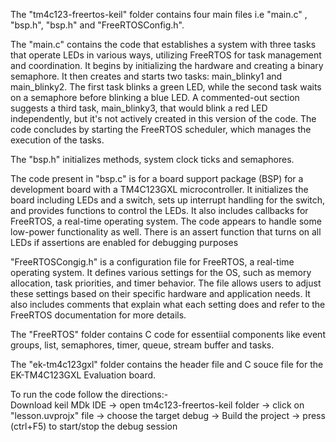 The "tm4c123-freertos-keil" folder contains four main files i.e "main.c" , "bsp.h", "bsp.h" and "FreeRTOSConfig.h".

The "main.c" contains the code that establishes a system with three tasks that operate LEDs in various ways, utilizing FreeRTOS for task management and coordination. It begins by initializing the hardware and creating a binary semaphore. It then creates and starts two tasks: main_blinky1 and main_blinky2. The first task blinks a green LED, while the second task waits on a semaphore before blinking a blue LED. A commented-out section suggests a third task, main_blinky3, that would blink a red LED independently, but it's not actively created in this version of the code. The code concludes by starting the FreeRTOS scheduler, which manages the execution of the tasks.

The "bsp.h" initializes methods, system clock ticks and semaphores.

The code present in "bsp.c" is for a board support package (BSP) for a development board with a TM4C123GXL microcontroller. It initializes the board including LEDs and a switch, sets up interrupt handling for the switch, and provides functions to control the LEDs. It also includes callbacks for FreeRTOS, a real-time operating system. The code appears to handle some low-power functionality as well. There is an assert function that turns on all LEDs if assertions are enabled for debugging purposes

"FreeRTOSCongig.h" is a configuration file for FreeRTOS, a real-time operating system. It defines various settings for the OS, such as memory allocation, task priorities, and timer behavior. The file allows users to adjust these settings based on their specific hardware and application needs. It also includes comments that explain what each setting does and refer to the FreeRTOS documentation for more details.

The "FreeRTOS" folder contains C code for essentiial components like event groups, list, semaphores, timer, queue, stream buffer and tasks.

The "ek-tm4c123gxl" folder contains the header file and C souce file for the EK-TM4C123GXL Evaluation board.

To run the code follow the directions:-    
Download keil MDk IDE -> open tm4c123-freertos-keil folder -> click on "lesson.uvprojx" file -> choose the target debug -> Build the project -> press (ctrl+F5) to start/stop the debug session
